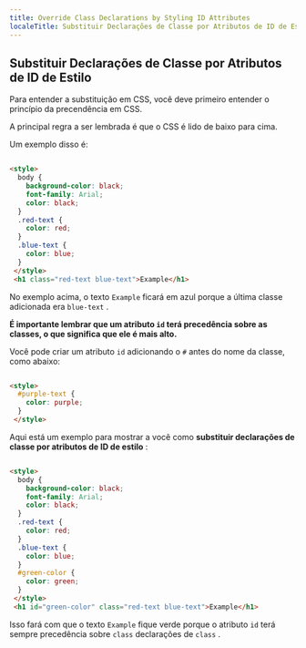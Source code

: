 ```yaml
---
title: Override Class Declarations by Styling ID Attributes
localeTitle: Substituir Declarações de Classe por Atributos de ID de Estilo
---
```

## Substituir Declarações de Classe por Atributos de ID de Estilo

Para entender a substituição em CSS, você deve primeiro entender o princípio da precendência em CSS.

A principal regra a ser lembrada é que o CSS é lido de baixo para cima.

Um exemplo disso é:

```html

<style> 
  body { 
    background-color: black; 
    font-family: Arial; 
    color: black; 
  } 
  .red-text { 
    color: red; 
  } 
  .blue-text { 
    color: blue; 
  } 
 </style> 
 <h1 class="red-text blue-text">Example</h1> 
```

No exemplo acima, o texto `Example` ficará em azul porque a última classe adicionada era `blue-text` .

**É importante lembrar que um atributo `id` terá precedência sobre as classes, o que significa que ele é mais alto.**

Você pode criar um atributo `id` adicionando o `#` antes do nome da classe, como abaixo:

```html

<style> 
  #purple-text { 
    color: purple; 
  } 
 </style> 
```

Aqui está um exemplo para mostrar a você como **substituir declarações de classe por atributos de ID de estilo** :

```html

<style> 
  body { 
    background-color: black; 
    font-family: Arial; 
    color: black; 
  } 
  .red-text { 
    color: red; 
  } 
  .blue-text { 
    color: blue; 
  } 
  #green-color { 
    color: green; 
  } 
 </style> 
 <h1 id="green-color" class="red-text blue-text">Example</h1> 
```

Isso fará com que o texto `Example` fique verde porque o atributo `id` terá sempre precedência sobre `class` declarações de `class` .